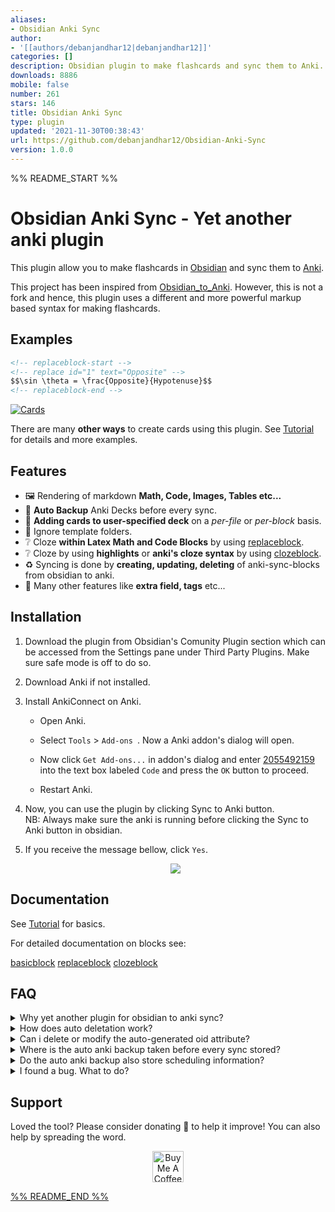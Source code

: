 ```yaml
---
aliases:
- Obsidian Anki Sync
author:
- '[[authors/debanjandhar12|debanjandhar12]]'
categories: []
description: Obsidian plugin to make flashcards and sync them to Anki.
downloads: 8886
mobile: false
number: 261
stars: 146
title: Obsidian Anki Sync
type: plugin
updated: '2021-11-30T00:38:43'
url: https://github.com/debanjandhar12/Obsidian-Anki-Sync
version: 1.0.0
---
```


%% README_START %%

# Obsidian Anki Sync - Yet another anki plugin

This plugin allow you to make flashcards in [Obsidian](https://obsidian.md/) and sync them to [Anki](https://apps.ankiweb.net/).

This project has been inspired from [Obsidian_to_Anki](https://github.com/Pseudonium/Obsidian_to_Anki). However, this is not a fork and hence, this plugin uses a different and more powerful markup based syntax for making flashcards.

## Examples

```markdown
<!-- replaceblock-start -->
<!-- replace id="1" text="Opposite" -->
$$\sin \theta = \frac{Opposite}{Hypotenuse}$$
<!-- replaceblock-end -->
```
[![Cards](https://raw.githubusercontent.com/debanjandhar12/Obsidian-Anki-Sync/main/docs/images/Tut0.jpg)](#examples)

There are many **other ways** to create cards using this plugin. See [Tutorial](https://github.com/debanjandhar12/Obsidian-Anki-Sync/blob/main/docs/Tutorial.md) for details and more examples.

## Features

- 🖼 Rendering of markdown **Math, Code, Images, Tables etc...**
- 🔏 **Auto Backup** Anki Decks before every sync.
- 📘 **Adding cards to user-specified deck** on a *per-file* or *per-block* basis.
- 📂 Ignore template folders.
- ❔ Cloze **within Latex Math and Code Blocks** by using [replaceblock](https://github.com/debanjandhar12/Obsidian-Anki-Sync/blob/main/docs/replaceblock.md).
- ❔ Cloze by using **highlights** or **anki's cloze syntax** by using [clozeblock](https://github.com/debanjandhar12/Obsidian-Anki-Sync/blob/main/docs/clozeblock.md).
- ♻ Syncing is done by **creating, updating, deleting** of anki-sync-blocks from obsidian to anki.
- 🥳 Many other features like **extra field, tags** etc...

## Installation

1. Download the plugin from Obsidian's Comunity Plugin section which can be accessed from the Settings pane under Third Party Plugins. Make sure safe mode is off to do so.

2. Download Anki if not installed.

3. Install AnkiConnect on Anki.

   - Open Anki.

   - Select `Tools` > `Add-ons `. Now a Anki addon's dialog will open. 

   - Now click `Get Add-ons...` in addon's dialog and enter [2055492159](https://ankiweb.net/shared/info/2055492159) into the text box labeled `Code` and press the `OK` button to proceed.

   - Restart Anki.

4. Now, you can use the plugin by clicking Sync to Anki button. <br />
   NB: Always make sure the anki is running before clicking the Sync to Anki button in obsidian.

5. If you receive the message bellow, click `Yes`. <br />
   <p align="center">
      <img src="https://raw.githubusercontent.com/debanjandhar12/Obsidian-Anki-Sync/main/docs/images/permission.png" />
   </p>


## Documentation

See [Tutorial](https://github.com/debanjandhar12/Obsidian-Anki-Sync/blob/main/docs/Tutorial.md) for basics.

For detailed documentation on blocks see: 

[basicblock](https://github.com/debanjandhar12/Obsidian-Anki-Sync/blob/main/docs/basicblock.md) [replaceblock](https://github.com/debanjandhar12/Obsidian-Anki-Sync/blob/main/docs/replaceblock.md) [clozeblock](https://github.com/debanjandhar12/Obsidian-Anki-Sync/blob/main/docs/clozeblock.md)

## FAQ

<details>
 <summary>Why yet another plugin for obsidian to anki sync?</summary>
The existing two plugins have a major limitation to implement my workflow 💢. It had no way of creating clozes inside math and code blocks.<br>
This plugin was made with the aim of creating a way to do so.
</details>

<details>
 <summary>How does auto deletation work?</summary>
   First, each card in anki is marked as "created by plugin from this vault" and "not created by plugin from this vault". A card is marked as "created by plugin" if it contains the name of vault as tag, as well as ObsidianAnkiSync tag, as well as the type of note of the card must be of type ObsidianAnkiSyncModel.<br />
   Now, if a card is marked "created by plugin from this vault" but it is not available in the vault, then the card is deleted.
</details>

<details>
 <summary>Can i delete or modify the auto-generated oid attribute?
 </summary>
<b>No!</b> Please dont do that. <br /> The plugin uses the oid to track the cards in anki.
Deleting it will cause the plugin to delete the old card and create a new one in Anki. This means that the scheduling information for the card gets deleted if you remove or modify oid.
</details>

<details>
 <summary>Where is the auto anki backup taken before every sync stored?</summary>
In Windows 11, it is stored at:<br />
C:\Users\{WindowsUserName}\AppData\Roaming\Anki2\{AnkiProfileName}
<br><br>
NB: The backup files are stored in a per-deck basis with name ObsidianAnkiSync-Backup-${timestamp}_${deck}.apkg
</details>

<details>
 <summary>Do the auto anki backup also store scheduling information?</summary>
 Yes.
</details>

<details>
 <summary>I found a bug. What to do?</summary>
 Please create a issue <a href="https://github.com/debanjandhar12/Obsidian-Anki-Sync/issues">here</a>
</details>

## Support
Loved the tool? Please consider donating 💸 to help it improve! You can also help by spreading the word.<br/>
<p align="center">
<a href="https://www.buymeacoffee.com/debanjandhar12" target="_blank"><img src="https://cdn.buymeacoffee.com/buttons/default-orange.png" alt="Buy Me A Coffee" height="50" style="border-radius:1px" />
</p>


%% README_END %%